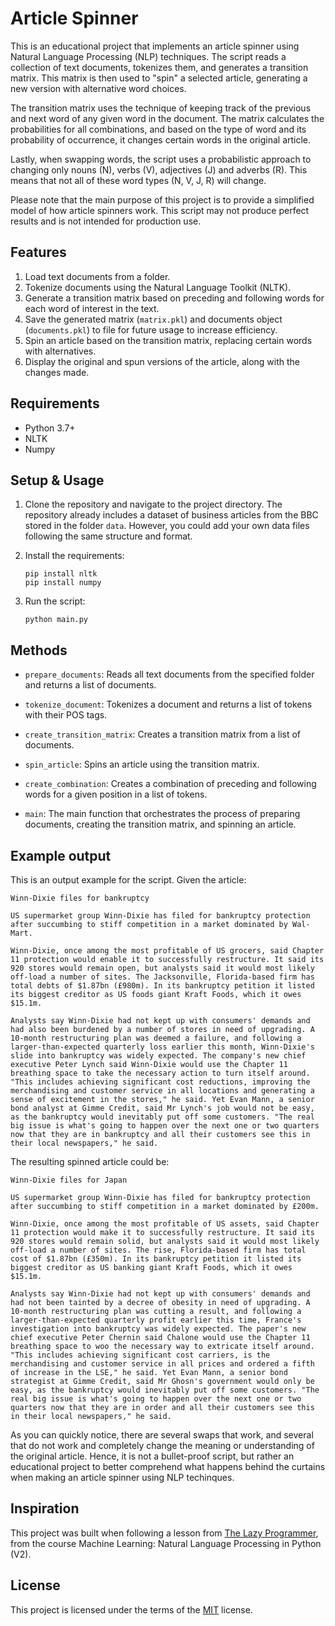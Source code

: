 # Article Spinner

This is an educational project that implements an article spinner using Natural Language Processing (NLP) techniques.
The script reads a collection of text documents, tokenizes them, and generates a transition matrix. This matrix is then
used to "spin" a selected article, generating a new version with alternative word choices.

The transition matrix uses the technique of keeping track of the previous and next word of any given word in the
document. The matrix calculates the probabilities for all combinations, and based on the type of word and its
probability of occurrence, it changes certain words in the original article.

Lastly, when swapping words, the script uses a probabilistic approach to changing only nouns (N), verbs (V),
adjectives (J) and adverbs (R). This means that not all of these word types (N, V, J, R) will change.

Please note that the main purpose of this project is to provide a simplified model of how article spinners work. This
script may not produce perfect results and is not intended for production use.

## Features

1. Load text documents from a folder.
2. Tokenize documents using the Natural Language Toolkit (NLTK).
3. Generate a transition matrix based on preceding and following words for each word of interest in the text.
4. Save the generated matrix (`matrix.pkl`) and documents object (`documents.pkl`) to file for future usage to
   increase efficiency.
5. Spin an article based on the transition matrix, replacing certain words with alternatives.
6. Display the original and spun versions of the article, along with the changes made.

## Requirements

* Python 3.7+
* NLTK
* Numpy

## Setup & Usage

1. Clone the repository and navigate to the project directory. The repository already includes a dataset of business
   articles from the BBC stored in the folder `data`. However, you could add your own data files following the same
   structure and format.

2. Install the requirements:

    ```commandline
    pip install nltk
    pip install numpy
    ```

3. Run the script:

    ```commandline
    python main.py
    ```

## Methods

* `prepare_documents`: Reads all text documents from the specified folder and returns a list of documents.

* `tokenize_document`: Tokenizes a document and returns a list of tokens with their POS tags.

* `create_transition_matrix`: Creates a transition matrix from a list of documents.

* `spin_article`: Spins an article using the transition matrix.

* `create_combination`: Creates a combination of preceding and following words for a given position in a list of tokens.

* `main`: The main function that orchestrates the process of preparing documents, creating the transition
  matrix, and spinning an article.

## Example output

This is an output example for the script. Given the article:

```text
Winn-Dixie files for bankruptcy

US supermarket group Winn-Dixie has filed for bankruptcy protection after succumbing to stiff competition in a market dominated by Wal-Mart.

Winn-Dixie, once among the most profitable of US grocers, said Chapter 11 protection would enable it to successfully restructure. It said its 920 stores would remain open, but analysts said it would most likely off-load a number of sites. The Jacksonville, Florida-based firm has total debts of $1.87bn (£980m). In its bankruptcy petition it listed its biggest creditor as US foods giant Kraft Foods, which it owes $15.1m.

Analysts say Winn-Dixie had not kept up with consumers' demands and had also been burdened by a number of stores in need of upgrading. A 10-month restructuring plan was deemed a failure, and following a larger-than-expected quarterly loss earlier this month, Winn-Dixie's slide into bankruptcy was widely expected. The company's new chief executive Peter Lynch said Winn-Dixie would use the Chapter 11 breathing space to take the necessary action to turn itself around. "This includes achieving significant cost reductions, improving the merchandising and customer service in all locations and generating a sense of excitement in the stores," he said. Yet Evan Mann, a senior bond analyst at Gimme Credit, said Mr Lynch's job would not be easy, as the bankruptcy would inevitably put off some customers. "The real big issue is what's going to happen over the next one or two quarters now that they are in bankruptcy and all their customers see this in their local newspapers," he said.
```

The resulting spinned article could be:

```text
Winn-Dixie files for Japan

US supermarket group Winn-Dixie has filed for bankruptcy protection after succumbing to stiff competition in a market dominated by £200m.

Winn-Dixie, once among the most profitable of US assets, said Chapter 11 protection would make it to successfully restructure. It said its 920 stores would remain solid, but analysts said it would most likely off-load a number of sites. The rise, Florida-based firm has total cost of $1.87bn (£350m). In its bankruptcy petition it listed its biggest creditor as US banking giant Kraft Foods, which it owes $15.1m.

Analysts say Winn-Dixie had not kept up with consumers' demands and had not been tainted by a decree of obesity in need of upgrading. A 10-month restructuring plan was cutting a result, and following a larger-than-expected quarterly profit earlier this time, France's investigation into bankruptcy was widely expected. The paper's new chief executive Peter Chernin said Chalone would use the Chapter 11 breathing space to woo the necessary way to extricate itself around. "This includes achieving significant cost carriers, is the merchandising and customer service in all prices and ordered a fifth of increase in the LSE," he said. Yet Evan Mann, a senior bond strategist at Gimme Credit, said Mr Ghosn's government would only be easy, as the bankruptcy would inevitably put off some customers. "The real big issue is what's going to happen over the next one or two quarters now that they are in order and all their customers see this in their local newspapers," he said.
```

As you can quickly notice, there are several swaps that work, and several that do not work and completely change the
meaning or understanding of the original article. Hence, it is not a bullet-proof script, but rather an educational
project to better comprehend what happens behind the curtains when making an article spinner using NLP techinques.

## Inspiration

This project was built when following a lesson from [The Lazy Programmer](https://github.com/lazyprogrammer), from the
course Machine Learning: Natural Language Processing in Python (V2).

## License

This project is licensed under the terms of the [MIT](https://choosealicense.com/licenses/mit/) license.